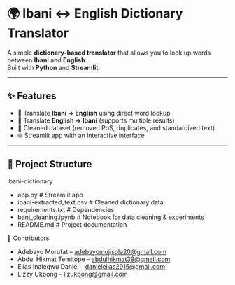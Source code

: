 # 🌍 Ibani ↔ English Dictionary Translator

A simple **dictionary-based translator** that allows you to look up words between **Ibani** and **English**.  
Built with **Python** and **Streamlit**.

---

## ✨ Features
- 🔎 Translate **Ibani → English** using direct word lookup  
- 🔄 Translate **English → Ibani** (supports multiple results)  
- 🧹 Cleaned dataset (removed PoS, duplicates, and standardized text)  
- 🌐 Streamlit app with an interactive interface  

---

## 📂 Project Structure

ibani-dictionary
- app.py # Streamlit app
- ibani-extracted_text.csv # Cleaned dictionary data
-  requirements.txt # Dependencies
-  bani_cleaning.ipynb # Notebook for data cleaning & experiments
-  README.md # Project documentation


👥 Contributors

- Adebayo Morufat – adebayomojisola20@gmail.com
- Abdul Hikmat Temitope – abdulhikmat39@gmail.com
- Elias Inalegwu Daniel – danielelias2915@gmail.com
- Lizzy Ukpong – lizukpong@gmail.com

